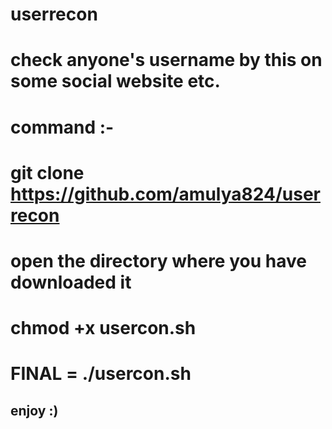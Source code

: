 # userrecon
# check anyone's username by this on some social website etc. 
# command :- 
#            git clone https://github.com/amulya824/userrecon
#            open the directory where you have downloaded it 
#            chmod +x usercon.sh
#      FINAL = ./usercon.sh









## enjoy :)
